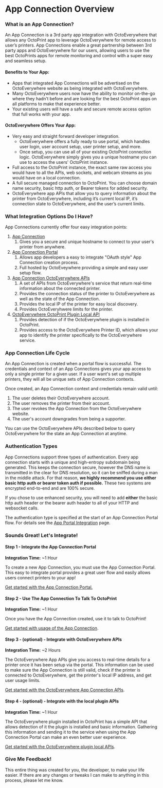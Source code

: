 # App Connection Overview

### What is an App Connection?

An App Connection is a 3rd party app integration with OctoEverywhere that allows any OctoPrint app to leverage OctoEverywhere for remote access to user’s printers. App Connections enable a great partnership between 3rd party apps and OctoEverywhere for our users, allowing users to use the best OctoPrints apps for remote monitoring and control with a super easy and seamless setup.

#### Benefits to Your App:
- Apps that integrated App Connections will be advertised on the OctoEverywhere website as being integrated with OctoEverywhere.
- Many OctoEverywhere users now have the ability to monitor on-the-go where they hadn’t before and are looking for the best OctoPrint apps on all platforms to make that experience better.
- Your existing users will have a safe and secure remote access option that full works with your app.

#### OctoEverywhere Offers Your App:
- Very easy and straight forward developer integration.
  - OctoEverywhere offers a fully ready to use portal, which handles user login, user account setup, user printer setup, and more.
  - Once setup, you can use all of your existing OctoPrint connection logic. OctoEverywhere simply gives you a unique hostname you can use to access the users' OctoPrint instance.
-	Full access to the OctoPrint instance, the exact same raw access you would have to all the APIs, web sockets, and webcam streams as you would have on a local connection. 
-	A full secure managed connection to OctoPrint. You can choose domain name security, basic http auth, or Bearer tokens for added security. 
-	OctoEverywhere app APIs that allow you to query information about the printer from OctoEverywhere, including it’s current local IP, it’s connection state to OctoEverywhere, and the user’s current limits.

### What Integration Options Do I Have?

App Connections currently offer four easy integration points:

1) [App Connection](App-Connection-Usage.md)
    1) Gives you a secure and unique hostname to connect to your user's printer from anywhere.
2) [App Connection Portal](App-Portal-Integration.md) 
    1) Allows app developers a easy to integrate "OAuth style" App Connection creation process.
    2) Full hosted by OctoEveywhere providing a simple and easy user setup flow.
3) [App Connection OctoEverywhere APIs](App-OctoEverywhere-API.md)
    1) A set of APIs from OctoEverywhere's service that return real-time information about the connected printer.
    2) Provides the connection status of the printer to OctoEverywhere as well as the state of the App Connection.
    3) Provides the local IP of the printer for easy local discovery.
    4) Provides OctoEveryhwere limits for the printer.
4) [OctoEverywhere OctoPrint Plugin Local API](App-Local-Plugin-API.md) 
    1) Provides detection of if the OctoEverywhere plugin is installed in OctoPrint.
    2) Provides access to the OctoEverywhere Printer ID, which allows your app to identify the printer specifically to the OctoEverywhere service.

### App Connection Life Cycle

An App Connection is created when a portal flow is successful. The credentials and context of an App Connections gives your app access to only a single printer for a given user. If a user want's set up multiple printers, they will all be unique sets of App Connection contexts.

Once created, an App Connection context and credentials remain valid until:
1) The user deletes their OctoEverywhere account.
2) The user removes the printer from their account.
3) The user revokes the App Connection from the OctoEverywhere website.
4) The user's account downgrades from being a supporter.

You can use the OctoEverywhere APIs described below to query OctoEverywhere for the state an App Connection at anytime.

### Authentication Types

App Connections support three types of authentication. Every app connection starts with a unique and high-entropy subdomain being generated. This keeps the connection secure, however the DNS name is transmitted in the clear for DNS resolution, so it can be sniffed during a man in the middle attack. For that reason, **we highly recommend you use either basic http auth or bearer token auth if possible.** These two systems are encrypted end-to-end and are 100% secure.

If you chose to use enhanced security, you will need to add **either** the basic http auth header or the bearer auth header to all of your HTTP and websocket calls. 

The authentication type is specified at the start of an App Connection Portal flow. For details see the [App Portal Integration](App-Portal-Integration.md) page.

### Sounds Great! Let's Integrate!

#### Step 1 - Integrate the App Connection Portal

**Integration Time:** ~1 Hour

To create a new App Connection, you must use the App Connection Portal. This easy to integrate portal provides a great user flow and easily allows users connect printers to your app! 

[Get started with the App Connection Portal.](App-Portal-Integration.md)

#### Step 2 - Use The App Connection To Talk To OctoPrint

**Integration Time:** ~1 Hour

Once you have the App Connection created, use it to talk to OctoPrint!
 
[Get started with usage of the App Connection](App-Connection-Usage.md).

#### Step 3 - (optional) - Integrate with OctoEverywhere APIs

**Integration Time:** ~2 Hours

The OctoEverywhere App APIs give you access to real-time details for a printer once it has been setup via the portal. This information can be used to make sure the App Connection is still valid, check if the printer is connected to OctoEverywhere, get the printer's local IP address, and get user usage limits. 
 
[Get started with the OctoEverywhere App Connection APIs](App-OctoEverywhere-API.md).

#### Step 4 - (optional) - Integrate with the local plugin APIs

**Integration Time:** ~1 Hour

The OctoEverywhere plugin installed in OctoPrint has a simple API that allows detection of it the plugin is installed and basic information. Gathering this information and sending it to the service when using the App Connection Portal can make an even better user experience. 
 
[Get started with the OctoEverywhere plugin local APIs](App-Local-Plugin-API.md).

### Give Me Feedback!

This entire thing was created for you, the developer, to make your life easier. If there are any changes or tweaks I can make to anything in this process, please let me know.


